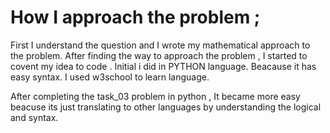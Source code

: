 # How I approach the problem ;

First I understand the question and I wrote my mathematical approach to the problem. After finding the way to approach the problem , I started to covent my idea to code . Initial i did in PYTHON language. Beacause it has easy syntax. I used w3school to learn language.

After completing the task_03 problem in python , It became more easy beacuse its just translating to other languages by understanding the logical and syntax.